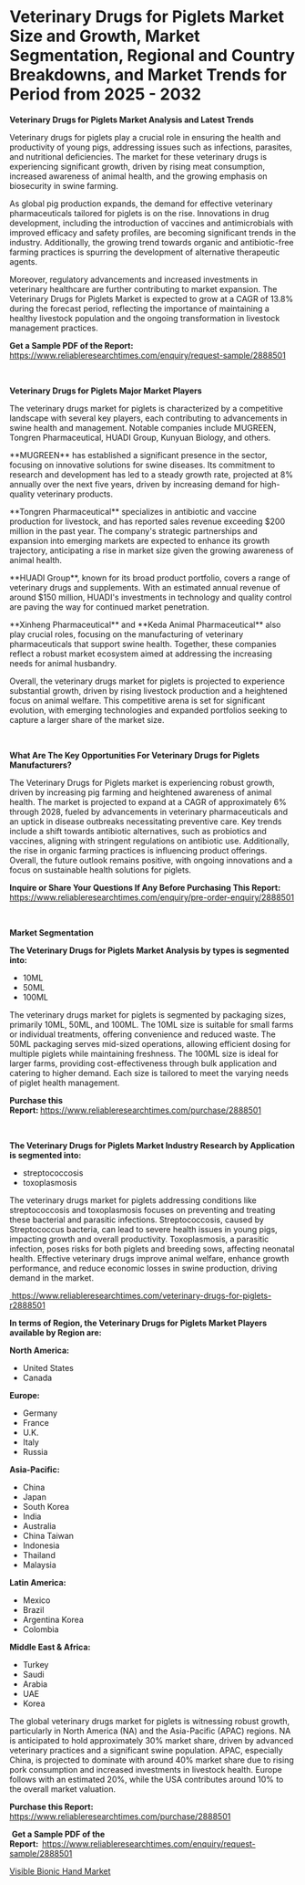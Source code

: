 <p><h1>Veterinary Drugs for Piglets Market Size and Growth, Market Segmentation, Regional and Country Breakdowns, and Market Trends for Period from 2025 -  2032</h1></p><p><strong>Veterinary Drugs for Piglets Market Analysis and Latest Trends</strong></p>
<p><p>Veterinary drugs for piglets play a crucial role in ensuring the health and productivity of young pigs, addressing issues such as infections, parasites, and nutritional deficiencies. The market for these veterinary drugs is experiencing significant growth, driven by rising meat consumption, increased awareness of animal health, and the growing emphasis on biosecurity in swine farming. </p><p>As global pig production expands, the demand for effective veterinary pharmaceuticals tailored for piglets is on the rise. Innovations in drug development, including the introduction of vaccines and antimicrobials with improved efficacy and safety profiles, are becoming significant trends in the industry. Additionally, the growing trend towards organic and antibiotic-free farming practices is spurring the development of alternative therapeutic agents. </p><p>Moreover, regulatory advancements and increased investments in veterinary healthcare are further contributing to market expansion. The Veterinary Drugs for Piglets Market is expected to grow at a CAGR of 13.8% during the forecast period, reflecting the importance of maintaining a healthy livestock population and the ongoing transformation in livestock management practices.</p></p>
<p><strong>Get a Sample PDF of the Report:&nbsp;</strong> <a href="https://www.reliableresearchtimes.com/enquiry/request-sample/2888501?utm_campaign=2009&utm_medium=2&utm_source=Github&utm_content=ia&utm_term=14032025&utm_id=veterinary-drugs-for-piglets">https://www.reliableresearchtimes.com/enquiry/request-sample/2888501</a></p>
<p>&nbsp;</p>
<p><strong>Veterinary Drugs for Piglets Major Market Players</strong></p>
<p><p>The veterinary drugs market for piglets is characterized by a competitive landscape with several key players, each contributing to advancements in swine health and management. Notable companies include MUGREEN, Tongren Pharmaceutical, HUADI Group, Kunyuan Biology, and others.</p><p>**MUGREEN** has established a significant presence in the sector, focusing on innovative solutions for swine diseases. Its commitment to research and development has led to a steady growth rate, projected at 8% annually over the next five years, driven by increasing demand for high-quality veterinary products.</p><p>**Tongren Pharmaceutical** specializes in antibiotic and vaccine production for livestock, and has reported sales revenue exceeding $200 million in the past year. The company's strategic partnerships and expansion into emerging markets are expected to enhance its growth trajectory, anticipating a rise in market size given the growing awareness of animal health.</p><p>**HUADI Group**, known for its broad product portfolio, covers a range of veterinary drugs and supplements. With an estimated annual revenue of around $150 million, HUADI's investments in technology and quality control are paving the way for continued market penetration.</p><p>**Xinheng Pharmaceutical** and **Keda Animal Pharmaceutical** also play crucial roles, focusing on the manufacturing of veterinary pharmaceuticals that support swine health. Together, these companies reflect a robust market ecosystem aimed at addressing the increasing needs for animal husbandry.</p><p>Overall, the veterinary drugs market for piglets is projected to experience substantial growth, driven by rising livestock production and a heightened focus on animal welfare. This competitive arena is set for significant evolution, with emerging technologies and expanded portfolios seeking to capture a larger share of the market size.</p></p>
<p>&nbsp;</p>
<p><strong>What Are The Key Opportunities For Veterinary Drugs for Piglets Manufacturers?</strong></p>
<p><p>The Veterinary Drugs for Piglets market is experiencing robust growth, driven by increasing pig farming and heightened awareness of animal health. The market is projected to expand at a CAGR of approximately 6% through 2028, fueled by advancements in veterinary pharmaceuticals and an uptick in disease outbreaks necessitating preventive care. Key trends include a shift towards antibiotic alternatives, such as probiotics and vaccines, aligning with stringent regulations on antibiotic use. Additionally, the rise in organic farming practices is influencing product offerings. Overall, the future outlook remains positive, with ongoing innovations and a focus on sustainable health solutions for piglets.</p></p>
<p><strong>Inquire or Share Your Questions If Any Before Purchasing This Report:</strong> <a href="https://www.reliableresearchtimes.com/enquiry/pre-order-enquiry/2888501?utm_campaign=2009&utm_medium=2&utm_source=Github&utm_content=ia&utm_term=14032025&utm_id=veterinary-drugs-for-piglets">https://www.reliableresearchtimes.com/enquiry/pre-order-enquiry/2888501</a></p>
<p>&nbsp;</p>
<p><strong>Market Segmentation</strong></p>
<p><strong>The Veterinary Drugs for Piglets Market Analysis by types is segmented into:</strong></p>
<p><ul><li>10ML</li><li>50ML</li><li>100ML</li></ul></p>
<p><p>The veterinary drugs market for piglets is segmented by packaging sizes, primarily 10ML, 50ML, and 100ML. The 10ML size is suitable for small farms or individual treatments, offering convenience and reduced waste. The 50ML packaging serves mid-sized operations, allowing efficient dosing for multiple piglets while maintaining freshness. The 100ML size is ideal for larger farms, providing cost-effectiveness through bulk application and catering to higher demand. Each size is tailored to meet the varying needs of piglet health management.</p></p>
<p><strong>Purchase this Report:&nbsp;</strong><a href="https://www.reliableresearchtimes.com/purchase/2888501?utm_campaign=2009&utm_medium=2&utm_source=Github&utm_content=ia&utm_term=14032025&utm_id=veterinary-drugs-for-piglets">https://www.reliableresearchtimes.com/purchase/2888501</a></p>
<p>&nbsp;</p>
<p><strong>The Veterinary Drugs for Piglets Market Industry Research by Application is segmented into:</strong></p>
<p><ul><li>streptococcosis</li><li>toxoplasmosis</li></ul></p>
<p><p>The veterinary drugs market for piglets addressing conditions like streptococcosis and toxoplasmosis focuses on preventing and treating these bacterial and parasitic infections. Streptococcosis, caused by Streptococcus bacteria, can lead to severe health issues in young pigs, impacting growth and overall productivity. Toxoplasmosis, a parasitic infection, poses risks for both piglets and breeding sows, affecting neonatal health. Effective veterinary drugs improve animal welfare, enhance growth performance, and reduce economic losses in swine production, driving demand in the market.</p></p>
<p><a href="https://www.reliableresearchtimes.com/veterinary-drugs-for-piglets-r2888501?utm_campaign=2009&utm_medium=2&utm_source=Github&utm_content=ia&utm_term=14032025&utm_id=veterinary-drugs-for-piglets">&nbsp;https://www.reliableresearchtimes.com/veterinary-drugs-for-piglets-r2888501</a></p>
<p><strong>In terms of Region, the Veterinary Drugs for Piglets Market Players available by Region are:</strong></p>
<p>
    <p> <strong> North America: </strong>
        <ul>
            <li>United States</li>
            <li>Canada</li>
        </ul>
        </p> 
    <p> <strong> Europe: </strong>
        <ul>
            <li>Germany</li>
            <li>France</li>
            <li>U.K.</li>
            <li>Italy</li>
            <li>Russia</li>
        </ul>
        </p> 
    <p> <strong> Asia-Pacific: </strong>
        <ul>
            <li>China</li>
            <li>Japan</li>
            <li>South Korea</li>
            <li>India</li>
            <li>Australia</li>
            <li>China Taiwan</li>
            <li>Indonesia</li>
            <li>Thailand</li>
            <li>Malaysia</li>
        </ul>
        </p> 
    <p> <strong> Latin America: </strong>
        <ul>
            <li>Mexico</li>
            <li>Brazil</li>
            <li>Argentina Korea</li>
            <li>Colombia</li>
        </ul>
        </p> 
    <p> <strong> Middle East & Africa: </strong>
        <ul>
            <li>Turkey</li>
            <li>Saudi</li>
            <li>Arabia</li>
            <li>UAE</li>
            <li>Korea</li>
        </ul>
    </p>
    </p>
<p><p>The global veterinary drugs market for piglets is witnessing robust growth, particularly in North America (NA) and the Asia-Pacific (APAC) regions. NA is anticipated to hold approximately 30% market share, driven by advanced veterinary practices and a significant swine population. APAC, especially China, is projected to dominate with around 40% market share due to rising pork consumption and increased investments in livestock health. Europe follows with an estimated 20%, while the USA contributes around 10% to the overall market valuation.</p></p>
<p><strong>Purchase this Report: </strong><a href="https://www.reliableresearchtimes.com/purchase/2888501?utm_campaign=2009&utm_medium=2&utm_source=Github&utm_content=ia&utm_term=14032025&utm_id=veterinary-drugs-for-piglets">https://www.reliableresearchtimes.com/purchase/2888501</a></p>
<p>&nbsp;<strong>Get a Sample PDF of the Report:&nbsp;&nbsp;</strong><a href="https://www.reliableresearchtimes.com/enquiry/request-sample/2888501?utm_campaign=2009&utm_medium=2&utm_source=Github&utm_content=ia&utm_term=14032025&utm_id=veterinary-drugs-for-piglets">https://www.reliableresearchtimes.com/enquiry/request-sample/2888501</a></p>
<p><strong></strong></p>
<p><p><a href="https://github.com/hgf64gh/Market-Research-Report-List-1/blob/main/visible-bionic-hand-market.md?utm_campaign=2009&utm_medium=2&utm_source=Github&utm_content=ia&utm_term=14032025&utm_id=veterinary-drugs-for-piglets">Visible Bionic Hand Market</a></p></p>